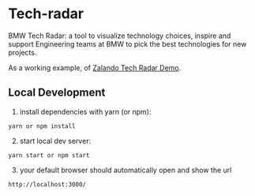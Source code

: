 # Tech-radar
BMW Tech Radar: a tool to visualize technology choices, inspire and support Engineering teams at BMW to pick the best technologies for new projects.


As a working example, of [Zalando Tech Radar Demo](https://opensource.zalando.com/tech-radar/#).

## Local Development

1. install dependencies with yarn (or npm):

```
yarn or npm install
```

2. start local dev server:

```
yarn start or npm start
```

3. your default browser should automatically open and show the url
 
```
http://localhost:3000/
```

